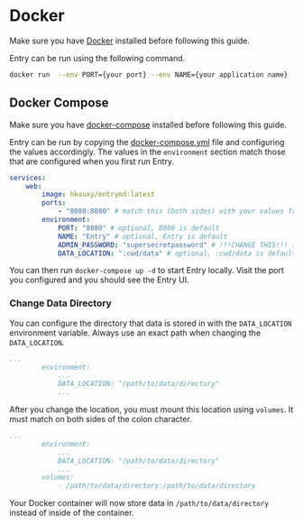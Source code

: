 # Docker

Make sure you have [Docker](https://www.docker.com/) installed before following this guide.

Entry can be run using the following command.

```bash
docker run  --env PORT={your port} --env NAME={your application name} --env ADMIN_PASSWORD={!!!YOUR ADMIN PASSWORD!!!} -p {match PORT}:{match PORT} hkauxy/entrymd
```

## Docker Compose

Make sure you have [docker-compose](https://docs.docker.com/compose/install/) installed before following this guide.

Entry can be run by copying the [docker-compose.yml](https://codeberg.org/hkau/entry/src/branch/master/docs/docker/docker-compose.yml) file and configuring the values accordingly. The values in the `environment` section match those that are configured when you first run Entry.

```yml
services:
    web:
        image: hkauxy/entrymd:latest
        ports:
            - "8080:8080" # match this (both sides) with your values from env.port
        environment:
            PORT: "8080" # optional, 8080 is default
            NAME: "Entry" # optional, Entry is default
            ADMIN_PASSWORD: "supersecretpassword" # !!!CHANGE THIS!!! (required)
            DATA_LOCATION: ":cwd/data" # optional, :cwd/data is default
```

You can then run `docker-compose up -d` to start Entry locally. Visit the port you configured and you should see the Entry UI.

### Change Data Directory

You can configure the directory that data is stored in with the `DATA_LOCATION` environment variable. Always use an exact path when changing the `DATA_LOCATION`.

```yml
...
        environment:
            ...
            DATA_LOCATION: "/path/to/data/directory"
            ...
```

After you change the location, you must mount this location using `volumes`. It must match on both sides of the colon character.

```yml
...
        environment:
            ...
            DATA_LOCATION: "/path/to/data/directory"
            ...
        volumes:
            - /path/to/data/directory:/path/to/data/directory
```

Your Docker container will now store data in `/path/to/data/directory` instead of inside of the container.

